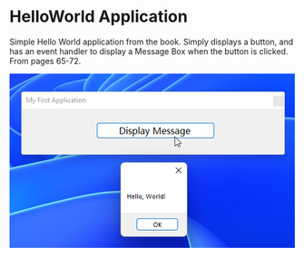 # HelloWorld Application

Simple Hello World application from the book. Simply displays a button, and has an event handler to display a Message Box when the button is clicked. From pages 65-72.

![Image of Application](https://github.com/Thesnowmanndev/Starting-Out-With-Visual-CSharp/blob/main/Tutorial%20Applications/Chapter%202/HelloWorld/images/Application%20Example.png?raw=true)

